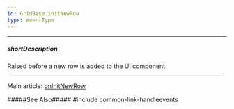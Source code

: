 ```yaml
---
id: GridBase.initNewRow
type: eventType
---
```

---
##### shortDescription
Raised before a new row is added to the UI component.

---
Main article: [onInitNewRow](/api-reference/10%20UI%20Components/GridBase/1%20Configuration/onInitNewRow.md '{basewidgetpath}/Configuration/#onInitNewRow')

#####See Also#####
#include common-link-handleevents
